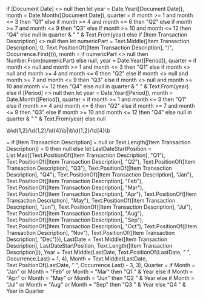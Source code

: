 if [Document Date] <> null then 
    let 
        year = Date.Year([Document Date]),
        month = Date.Month([Document Date]),
        quarter = 
            if month >= 1 and month <= 3 then "Q1" 
            else if month >= 4 and month <= 6 then "Q2" 
            else if month >= 7 and month <= 9 then "Q3" 
            else if month >= 10 and month <= 12 then "Q4" 
            else null 
    in 
        quarter & " " & Text.From(year)
else if [Item Transaction Description] <> null then 
    let 
        numericPart = Text.Middle([Item Transaction Description], 0, Text.PositionOf([Item Transaction Description], "/", Occurrence.First())),
        month = if numericPart <> null then Number.From(numericPart) else null,
        year = Date.Year([Period]),
        quarter = 
            if month <> null and month >= 1 and month <= 3 then "Q1" 
            else if month <> null and month >= 4 and month <= 6 then "Q2" 
            else if month <> null and month >= 7 and month <= 9 then "Q3" 
            else if month <> null and month >= 10 and month <= 12 then "Q4" 
            else null 
    in 
        quarter & " " & Text.From(year)
else if [Period] <> null then 
    let 
        year = Date.Year([Period]),
        month = Date.Month([Period]),
        quarter = 
            if month >= 1 and month <= 3 then "Q1" 
            else if month >= 4 and month <= 6 then "Q2" 
            else if month >= 7 and month <= 9 then "Q3" 
            else if month >= 10 and month <= 12 then "Q4" 
            else null 
    in 
        quarter & " " & Text.From(year)
else 
    null





\b\d{1,2}/\d{1,2}/\d{4}\b|\b\d{1,2}/\d{4}\b


= if [Item Transaction Description] = null or Text.Length([Item Transaction Description]) = 0 then null
else let
    LastDateStartPosition = List.Max({Text.PositionOf([Item Transaction Description], "Q1"), 
                                       Text.PositionOf([Item Transaction Description], "Q2"), 
                                       Text.PositionOf([Item Transaction Description], "Q3"), 
                                       Text.PositionOf([Item Transaction Description], "Q4"), 
                                       Text.PositionOf([Item Transaction Description], "Jan"), 
                                       Text.PositionOf([Item Transaction Description], "Feb"), 
                                       Text.PositionOf([Item Transaction Description], "Mar"), 
                                       Text.PositionOf([Item Transaction Description], "Apr"), 
                                       Text.PositionOf([Item Transaction Description], "May"), 
                                       Text.PositionOf([Item Transaction Description], "Jun"), 
                                       Text.PositionOf([Item Transaction Description], "Jul"), 
                                       Text.PositionOf([Item Transaction Description], "Aug"), 
                                       Text.PositionOf([Item Transaction Description], "Sep"), 
                                       Text.PositionOf([Item Transaction Description], "Oct"), 
                                       Text.PositionOf([Item Transaction Description], "Nov"), 
                                       Text.PositionOf([Item Transaction Description], "Dec")}),
    LastDate = Text.Middle([Item Transaction Description], LastDateStartPosition, Text.Length([Item Transaction Description])),
    Year = Text.Middle(LastDate, Text.PositionOf(LastDate, " ", Occurrence.Last) + 1, 4),
    Month = Text.Middle(LastDate, Text.PositionOf(LastDate, " ", Occurrence.Last) - 3, 3),
    Quarter = if Month = "Jan" or Month = "Feb" or Month = "Mar" then "Q1 " & Year
              else if Month = "Apr" or Month = "May" or Month = "Jun" then "Q2 " & Year
              else if Month = "Jul" or Month = "Aug" or Month = "Sep" then "Q3 " & Year
              else "Q4 " & Year
in
    Quarter


